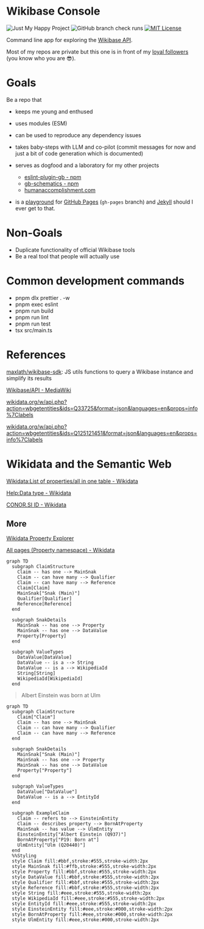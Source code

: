 # Wikibase Console

![Just My Happy Project](https://img.shields.io/badge/Just%20My-Happy%20Project-a020f0)
![GitHub branch check runs](https://img.shields.io/github/check-runs/GaryB432/wikibase-console/master)
[![MIT License](https://img.shields.io/badge/License-MIT-green.svg)](https://choosealicense.com/licenses/mit/)

Command line app for exploring the [Wikibase API](https://www.mediawiki.org/wiki/Wikibase/API).

Most of my repos are private but this one is in front of my [loyal followers](https://github.com/GaryB432?tab=followers) (you know who you are 😎).

# Goals

Be a repo that

- keeps me young and enthused
- uses modules (ESM)
- can be used to reproduce any dependency issues
- takes baby-steps with LLM and co-pilot (commit messages for now and just a bit of code generation which is documented)
- serves as dogfood and a laboratory for my other projects

  - [eslint-plugin-gb - npm](https://www.npmjs.com/package/eslint-plugin-gb)
  - [gb-schematics - npm](https://www.npmjs.com/package/gb-schematics)
  - [humanaccomplishment.com](https://www.humanaccomplishment.com)

- is a [playground](https://garyb432.github.io/wikibase-console/) for [GitHub Pages](https://pages.github.com/) (`gh-pages` branch) and [Jekyll](https://jekyllrb.com/) should I ever get to that.

# Non-Goals

- Duplicate functionality of official Wikibase tools
- Be a real tool that people will actually use

# Common development commands

- pnpm dlx prettier . -w
- pnpm exec eslint
- pnpm run build
- pnpm run lint
- pnpm run test
- tsx src/main.ts

# References

[maxlath/wikibase-sdk](https://github.com/maxlath/wikibase-sdk): JS utils functions to query a Wikibase instance and simplify its results

[Wikibase/API - MediaWiki](https://www.mediawiki.org/wiki/Wikibase/API)

[wikidata.org/w/api.php?action=wbgetentities&ids=Q33725&format=json&languages=en&props=info%7Clabels](https://www.wikidata.org/w/api.php?action=wbgetentities&ids=Q33725&format=json&languages=en&props=info%7Clabels)

[wikidata.org/w/api.php?action=wbgetentities&ids=Q125121451&format=json&languages=en&props=info%7Clabels](https://www.wikidata.org/w/api.php?action=wbgetentities&ids=Q125121451&format=json&languages=en&props=info%7Clabels)

# Wikidata and the Semantic Web

[Wikidata:List of properties/all in one table - Wikidata](https://www.wikidata.org/wiki/Wikidata:List_of_properties/all_in_one_table)

[Help:Data type - Wikidata](https://www.wikidata.org/wiki/Help:Data_type#wikibase-item)

[CONOR.SI ID - Wikidata](https://www.wikidata.org/wiki/Property:P1280?format=json)

## More

[Wikidata Property Explorer](https://prop-explorer.toolforge.org/)

[All pages (Property namespace) - Wikidata](https://www.wikidata.org/wiki/Special:AllPages?from=&to=&namespace=120)

```mermaid
graph TD
  subgraph ClaimStructure
    Claim -- has one --> MainSnak
    Claim -- can have many --> Qualifier
    Claim -- can have many --> Reference
    Claim[Claim]
    MainSnak["Snak (Main)"]
    Qualifier[Qualifier]
    Reference[Reference]
  end

  subgraph SnakDetails
    MainSnak -- has one --> Property
    MainSnak -- has one --> DataValue
    Property[Property]
  end

  subgraph ValueTypes
    DataValue[DataValue]
    DataValue -- is a --> String
    DataValue -- is a --> WikipediaId
    String[String]
    WikipediaId[WikipediaId]
  end

```

> Albert Einstein was born at Ulm

```mermaid
graph TD
  subgraph ClaimStructure
    Claim["Claim"]
    Claim -- has one --> MainSnak
    Claim -- can have many --> Qualifier
    Claim -- can have many --> Reference
  end

  subgraph SnakDetails
    MainSnak["Snak (Main)"]
    MainSnak -- has one --> Property
    MainSnak -- has one --> DataValue
    Property["Property"]
  end

  subgraph ValueTypes
    DataValue["DataValue"]
    DataValue -- is a --> EntityId
  end

  subgraph ExampleClaim
    Claim -- refers to --> EinsteinEntity
    Claim -- describes property --> BornAtProperty
    MainSnak -- has value --> UlmEntity
    EinsteinEntity["Albert Einstein (Q937)"]
    BornAtProperty["P19: Born at"]
    UlmEntity["Ulm (Q20440)"]
  end
  %%Styling
  style Claim fill:#bbf,stroke:#555,stroke-width:2px
  style MainSnak fill:#ffb,stroke:#555,stroke-width:2px
  style Property fill:#bbf,stroke:#555,stroke-width:2px
  style DataValue fill:#bbf,stroke:#555,stroke-width:2px
  style Qualifier fill:#bbf,stroke:#555,stroke-width:2px
  style Reference fill:#bbf,stroke:#555,stroke-width:2px
  style String fill:#eee,stroke:#555,stroke-width:2px
  style WikipediaId fill:#eee,stroke:#555,stroke-width:2px
  style EntityId fill:#eee,stroke:#555,stroke-width:2px
  style EinsteinEntity fill:#eee,stroke:#000,stroke-width:2px
  style BornAtProperty fill:#eee,stroke:#000,stroke-width:2px
  style UlmEntity fill:#eee,stroke:#000,stroke-width:2px

```
